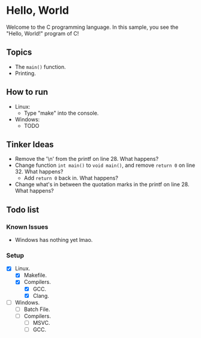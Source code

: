 # Hello, World

Welcome to the C programming language. In this sample, you see the "Hello, World!" program of C!

## Topics

- The `main()` function.
- Printing.

## How to run

- Linux:
  - Type "make" into the console.
- Windows:
  - TODO

## Tinker Ideas

- Remove the '\n' from the printf on line 28. What happens?
- Change function `int main()` to `void main()`, and remove `return 0` on line 32. What happens?
  - Add `return 0` back in. What happens?
- Change what's in between the quotation marks in the printf on line 28. What happens?

## Todo list

### Known Issues

- Windows has nothing yet lmao.

### Setup

- [X] Linux.
  - [X] Makefile.
  - [X] Compilers.
    - [X] GCC.
    - [X] Clang.

- [ ] Windows.
  - [ ] Batch File.
  - [ ] Compilers.
    - [ ] MSVC.
    - [ ] GCC.
